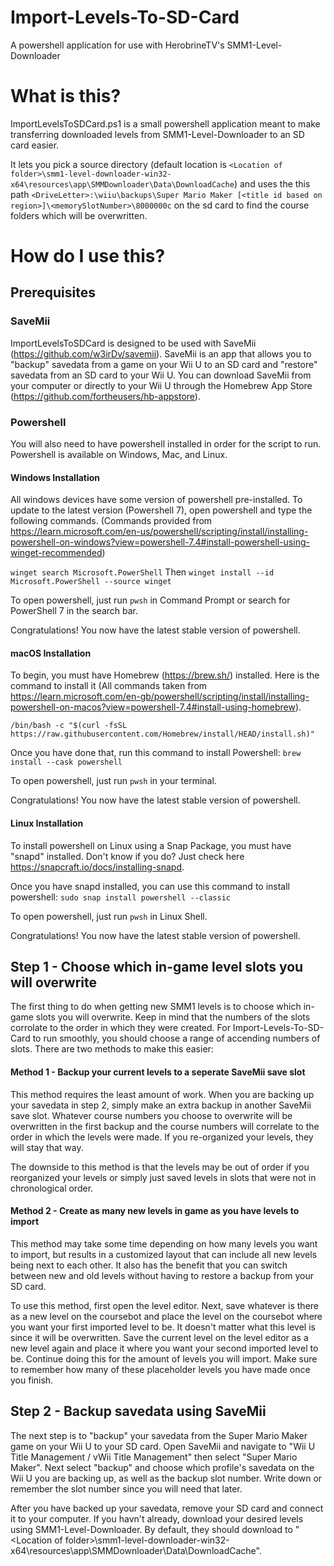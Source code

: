 # Import-Levels-To-SD-Card
A powershell application for use with HerobrineTV's SMM1-Level-Downloader

# What is this?
ImportLevelsToSDCard.ps1 is a small powershell application meant to make transferring downloaded levels from SMM1-Level-Downloader to an SD card easier.

It lets you pick a source directory (default location is `<Location of folder>\smm1-level-downloader-win32-x64\resources\app\SMMDownloader\Data\DownloadCache`) and uses the this path `<DriveLetter>:\wiiu\backups\Super Mario Maker [<title id based on region>]\<memorySlotNumber>\8000000c` on the sd card to find the course folders which will be overwritten.

# How do I use this?
## Prerequisites
### SaveMii
ImportLevelsToSDCard is designed to be used with SaveMii (https://github.com/w3irDv/savemii). SaveMii is an app that allows you to "backup" savedata from a game on your Wii U to an SD card and "restore" savedata from an SD card to your Wii U. You can download SaveMii from your computer or directly to your Wii U through the Homebrew App Store (https://github.com/fortheusers/hb-appstore).

### Powershell
You will also need to have powershell installed in order for the script to run. Powershell is available on Windows, Mac, and Linux.
#### Windows Installation
All windows devices have some version of powershell pre-installed. To update to the latest version (Powershell 7), open powershell and type the following commands. (Commands provided from https://learn.microsoft.com/en-us/powershell/scripting/install/installing-powershell-on-windows?view=powershell-7.4#install-powershell-using-winget-recommended)

`winget search Microsoft.PowerShell`
Then
`winget install --id Microsoft.PowerShell --source winget`

To open powershell, just run `pwsh` in Command Prompt or search for PowerShell 7 in the search bar.

Congratulations! You now have the latest stable version of powershell.

#### macOS Installation
To begin, you must have Homebrew (https://brew.sh/) installed. Here is the command to install it (All commands taken from https://learn.microsoft.com/en-gb/powershell/scripting/install/installing-powershell-on-macos?view=powershell-7.4#install-using-homebrew).

`/bin/bash -c "$(curl -fsSL https://raw.githubusercontent.com/Homebrew/install/HEAD/install.sh)"`

Once you have done that, run this command to install Powershell: `brew install --cask powershell`

To open powershell, just run `pwsh` in your terminal.

Congratulations! You now have the latest stable version of powershell.

#### Linux Installation
To install powershell on Linux using a Snap Package, you must have "snapd" installed. Don't know if you do? Just check here https://snapcraft.io/docs/installing-snapd.

Once you have snapd installed, you can use this command to install powershell: `sudo snap install powershell --classic`

To open powershell, just run `pwsh` in Linux Shell.

Congratulations! You now have the latest stable version of powershell.

## Step 1 - Choose which in-game level slots you will overwrite
The first thing to do when getting new SMM1 levels is to choose which in-game slots you will overwrite. Keep in mind that the numbers of the slots corrolate to the order in which they were created. For Import-Levels-To-SD-Card to run smoothly, you should choose a range of accending numbers of slots. There are two methods to make this easier:

#### Method 1 - Backup your current levels to a seperate SaveMii save slot
This method requires the least amount of work. When you are backing up your savedata in step 2, simply make an extra backup in another SaveMii save slot. Whatever course numbers you choose to overwrite will be overwritten in the first backup and the course numbers will correlate to the order in which the levels were made. If you re-organized your levels, they will stay that way.

The downside to this method is that the levels may be out of order if you reorganized your levels or simply just saved levels in slots that were not in chronological order.

#### Method 2 - Create as many new levels in game as you have levels to import
This method may take some time depending on how many levels you want to import, but results in a customized layout that can include all new levels being next to each other. It also has the benefit that you can switch between new and old levels without having to restore a backup from your SD card.

To use this method, first open the level editor. Next, save whatever is there as a new level on the coursebot and place the level on the coursebot where you want your first imported level to be. It doesn't matter what this level is since it will be overwritten. Save the current level on the level editor as a new level again and place it where you want your second imported level to be. Continue doing this for the amount of levels you will import. Make sure to remember how many of these placeholder levels you have made once you finish.

## Step 2 - Backup savedata using SaveMii
The next step is to "backup" your savedata from the Super Mario Maker game on your Wii U to your SD card. Open SaveMii and navigate to "Wii U Title Management / vWii Title Management" then select "Super Mario Maker". Next select "backup" and choose which profile's savedata on the Wii U you are backing up, as well as the backup slot number. Write down or remember the slot number since you will need that later.


After you have backed up your savedata, remove your SD card and connect it to your computer. If you havn't already, download your desired levels using SMM1-Level-Downloader. By default, they should download to "<Location of folder\>\smm1-level-downloader-win32-x64\resources\app\SMMDownloader\Data\DownloadCache".
